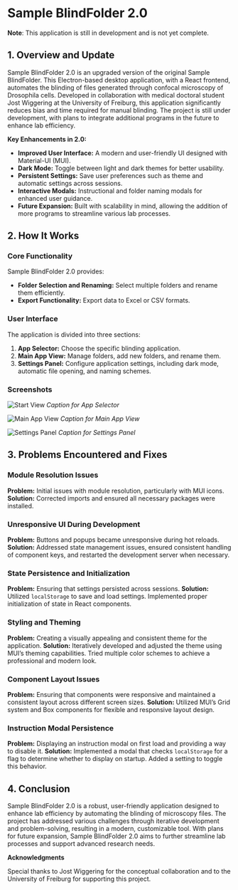 # Sample BlindFolder 2.0

**Note**: This application is still in development and is not yet complete.

## 1. Overview and Update

Sample BlindFolder 2.0 is an upgraded version of the original Sample BlindFolder. This Electron-based desktop application, with a React frontend, automates the blinding of files generated through confocal microscopy of Drosophila cells. Developed in collaboration with medical doctoral student Jost Wiggering at the University of Freiburg, this application significantly reduces bias and time required for manual blinding. The project is still under development, with plans to integrate additional programs in the future to enhance lab efficiency.

**Key Enhancements in 2.0:**
- **Improved User Interface:** A modern and user-friendly UI designed with Material-UI (MUI).
- **Dark Mode:** Toggle between light and dark themes for better usability.
- **Persistent Settings:** Save user preferences such as theme and automatic settings across sessions.
- **Interactive Modals:** Instructional and folder naming modals for enhanced user guidance.
- **Future Expansion:** Built with scalability in mind, allowing the addition of more programs to streamline various lab processes.

## 2. How It Works

### Core Functionality

Sample BlindFolder 2.0 provides:
- **Folder Selection and Renaming:** Select multiple folders and rename them efficiently.
- **Export Functionality:** Export data to Excel or CSV formats.

### User Interface

The application is divided into three sections:
1. **App Selector:** Choose the specific blinding application.
2. **Main App View:** Manage folders, add new folders, and rename them.
3. **Settings Panel:** Configure application settings, including dark mode, automatic file opening, and naming schemes.

### Screenshots

![Start View](path/to/screenshot1.png)
*Caption for App Selector*

![Main App View](path/to/screenshot2.png)
*Caption for Main App View*

![Settings Panel](path/to/screenshot3.png)
*Caption for Settings Panel*

## 3. Problems Encountered and Fixes

### Module Resolution Issues
**Problem:** Initial issues with module resolution, particularly with MUI icons.
**Solution:** Corrected imports and ensured all necessary packages were installed.

### Unresponsive UI During Development
**Problem:** Buttons and popups became unresponsive during hot reloads.
**Solution:** Addressed state management issues, ensured consistent handling of component keys, and restarted the development server when necessary.

### State Persistence and Initialization
**Problem:** Ensuring that settings persisted across sessions.
**Solution:** Utilized `localStorage` to save and load settings. Implemented proper initialization of state in React components.

### Styling and Theming
**Problem:** Creating a visually appealing and consistent theme for the application.
**Solution:** Iteratively developed and adjusted the theme using MUI’s theming capabilities. Tried multiple color schemes to achieve a professional and modern look.

### Component Layout Issues
**Problem:** Ensuring that components were responsive and maintained a consistent layout across different screen sizes.
**Solution:** Utilized MUI’s Grid system and Box components for flexible and responsive layout design.

### Instruction Modal Persistence
**Problem:** Displaying an instruction modal on first load and providing a way to disable it.
**Solution:** Implemented a modal that checks `localStorage` for a flag to determine whether to display on startup. Added a setting to toggle this behavior.

## 4. Conclusion

Sample BlindFolder 2.0 is a robust, user-friendly application designed to enhance lab efficiency by automating the blinding of microscopy files. The project has addressed various challenges through iterative development and problem-solving, resulting in a modern, customizable tool. With plans for future expansion, Sample BlindFolder 2.0 aims to further streamline lab processes and support advanced research needs.

**Acknowledgments**

Special thanks to Jost Wiggering for the conceptual collaboration and to the University of Freiburg for supporting this project.
